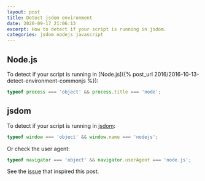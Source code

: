```yaml
---
layout: post
title: Detect jsdom environment
date: 2020-09-17 21:06:13
excerpt: How to detect if your script is running in jsdom.
categories: jsdom nodejs javascript
---
```


## Node.js

To detect if your script is running in [Node.js]({% post_url 2016/2016-10-13-detect-environment-commonjs %}):

```js
typeof process === 'object' && process.title === 'node';
```

## jsdom

To detect if your script is running in [jsdom](https://github.com/jsdom/jsdom):

```js
typeof window === 'object' && window.name === 'nodejs';
```

Or check the user agent:

```js
typeof navigator === 'object' && navigator.userAgent === 'node.js';
```

See the [issue](https://github.com/jsdom/jsdom/issues/1537) that inspired this post.

